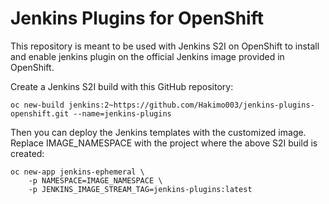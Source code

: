 # Jenkins Plugins for OpenShift
This repository is meant to be used with Jenkins S2I on OpenShift to
install and enable jenkins plugin on the official Jenkins image provided
in OpenShift.

Create a Jenkins S2I build with this GitHub repository:
```
oc new-build jenkins:2~https://github.com/Hakimo003/jenkins-plugins-openshift.git --name=jenkins-plugins
```

Then you can deploy the Jenkins templates with the customized image. Replace IMAGE_NAMESPACE
with the project where the above S2I build is created:
```
oc new-app jenkins-ephemeral \
    -p NAMESPACE=IMAGE_NAMESPACE \
    -p JENKINS_IMAGE_STREAM_TAG=jenkins-plugins:latest
```

